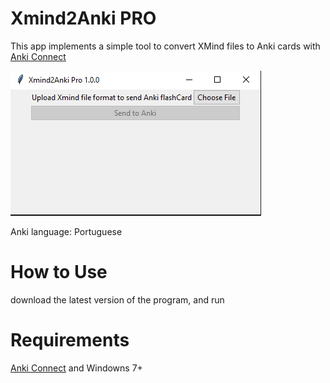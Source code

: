 # Xmind2Anki PRO
This app implements a simple tool to convert XMind files to Anki cards with [Anki Connect](https://ankiweb.net/shared/info/2055492159)

![image](https://github.com/andersonvieira96/xmind2ankiPRO/blob/master/img.PNG?raw=true)


Anki language: Portuguese

# How to Use

download the latest version of the program, and run
# Requirements


[Anki Connect](https://ankiweb.net/shared/info/2055492159) and
Windowns 7+